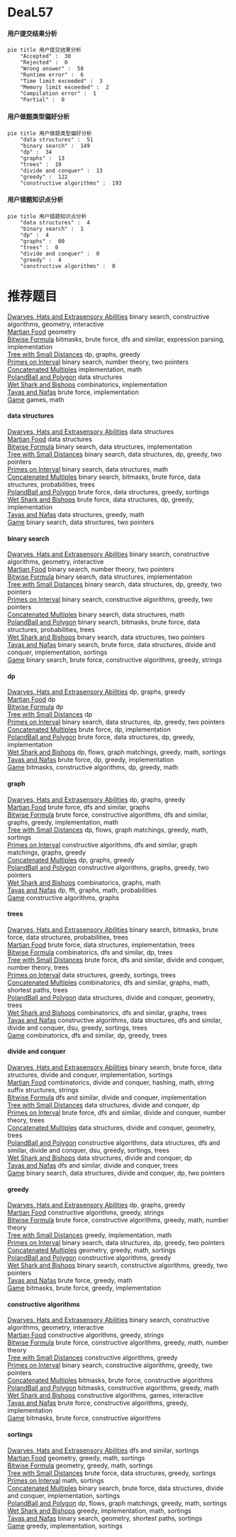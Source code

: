 # DeaL57
<!-- tabs:start -->
#### **用户提交结果分析**

```mermaid
pie title 用户提交结果分析
    "Accepted" :  30
    "Rejected" :  0
    "Wrong answer" :  58
    "Runtime error" :  6
    "Time limit exceeded" :  3
    "Memory limit exceeded" :  2
    "Compilation error" :  1
    "Partial" :  0
```
#### **用户做题类型偏好分析**

```mermaid
pie title 用户做题类型偏好分析
    "data structures" :  51
    "binary search" :  149
    "dp" :  34
    "graphs" :  13
    "trees" :  19
    "divide and conquer" :  13
    "greedy" :  122
    "constructive algorithms" :  193
```
#### **用户错题知识点分析**

```mermaid
pie title 用户错题知识点分析
    "data structures" :  4
    "binary search" :  1
    "dp" :  4
    "graphs" :  00
    "trees" :  0
    "divide and conquer" :  0
    "greedy" :  4
    "constructive algorithms" :  0
```
<!-- tabs:end -->
# 推荐题目
[Dwarves, Hats and Extrasensory Abilities](http://codeforces.com/problemset/problem/1063/C)		binary search,
                        constructive algorithms,
                        geometry,
                        interactive		  
[Martian Food](http://codeforces.com/problemset/problem/77/E)		geometry		  
[Bitwise Formula](https://codeforces.com/contest/779/problem/E)		bitmasks,
                        brute force,
                        dfs and similar,
                        expression parsing,
                        implementation		  
[Tree with Small Distances](http://codeforces.com/problemset/problem/1029/E)		dp,
                        graphs,
                        greedy		  
[Primes on Interval](http://codeforces.com/problemset/problem/237/C)		binary search,
                        number theory,
                        two pointers		  
[Concatenated Multiples](http://codeforces.com/problemset/problem/1029/D)		implementation,
                        math		  
[PolandBall and Polygon](http://codeforces.com/problemset/problem/755/D)		data structures		  
[Wet Shark and Bishops](http://codeforces.com/problemset/problem/621/B)		combinatorics,
                        implementation		  
[Tavas and Nafas](http://codeforces.com/problemset/problem/535/A)		brute force,
                        implementation		  
[Game](http://codeforces.com/problemset/problem/630/R)		games,
                        math		  
<!-- tabs:start -->
#### **data structures**
[Dwarves, Hats and Extrasensory Abilities](http://codeforces.com/problemset/problem/755/D)		data structures		  
[Martian Food](http://codeforces.com/problemset/problem/1044/F)		data structures		  
[Bitwise Formula](http://codeforces.com/problemset/problem/1237/D)		binary search,
                        data structures,
                        implementation		  
[Tree with Small Distances](http://codeforces.com/problemset/problem/1492/C)		binary search,
                        data structures,
                        dp,
                        greedy,
                        two pointers		  
[Primes on Interval](http://codeforces.com/problemset/problem/1490/G)		binary search,
                        data structures,
                        math		  
[Concatenated Multiples](http://codeforces.com/problemset/problem/1479/D)		binary search,
                        bitmasks,
                        brute force,
                        data structures,
                        probabilities,
                        trees		  
[PolandBall and Polygon](http://codeforces.com/problemset/problem/1497/A)		brute force,
                        data structures,
                        greedy,
                        sortings		  
[Wet Shark and Bishops](http://codeforces.com/problemset/problem/1491/C)		brute force,
                        data structures,
                        dp,
                        greedy,
                        implementation		  
[Tavas and Nafas](http://codeforces.com/problemset/problem/1492/B)		data structures,
                        greedy,
                        math		  
[Game](http://codeforces.com/problemset/problem/1436/E)		binary search,
                        data structures,
                        two pointers		  
#### **binary search**
[Dwarves, Hats and Extrasensory Abilities](http://codeforces.com/problemset/problem/1063/C)		binary search,
                        constructive algorithms,
                        geometry,
                        interactive		  
[Martian Food](http://codeforces.com/problemset/problem/237/C)		binary search,
                        number theory,
                        two pointers		  
[Bitwise Formula](http://codeforces.com/problemset/problem/1237/D)		binary search,
                        data structures,
                        implementation		  
[Tree with Small Distances](http://codeforces.com/problemset/problem/1492/C)		binary search,
                        data structures,
                        dp,
                        greedy,
                        two pointers		  
[Primes on Interval](http://codeforces.com/problemset/problem/1463/D)		binary search,
                        constructive algorithms,
                        greedy,
                        two pointers		  
[Concatenated Multiples](http://codeforces.com/problemset/problem/1490/G)		binary search,
                        data structures,
                        math		  
[PolandBall and Polygon](http://codeforces.com/problemset/problem/1479/D)		binary search,
                        bitmasks,
                        brute force,
                        data structures,
                        probabilities,
                        trees		  
[Wet Shark and Bishops](http://codeforces.com/problemset/problem/1436/E)		binary search,
                        data structures,
                        two pointers		  
[Tavas and Nafas](http://codeforces.com/problemset/problem/1461/D)		binary search,
                        brute force,
                        data structures,
                        divide and conquer,
                        implementation,
                        sortings		  
[Game](http://codeforces.com/problemset/problem/1493/C)		binary search,
                        brute force,
                        constructive algorithms,
                        greedy,
                        strings		  
#### **dp**
[Dwarves, Hats and Extrasensory Abilities](http://codeforces.com/problemset/problem/1029/E)		dp,
                        graphs,
                        greedy		  
[Martian Food](http://codeforces.com/problemset/problem/366/C)		dp		  
[Bitwise Formula](http://codeforces.com/problemset/problem/1310/E)		dp		  
[Tree with Small Distances](http://codeforces.com/problemset/problem/273/D)		dp		  
[Primes on Interval](http://codeforces.com/problemset/problem/1492/C)		binary search,
                        data structures,
                        dp,
                        greedy,
                        two pointers		  
[Concatenated Multiples](https://codeforces.com/contest/1457/problem/C)		brute force,
                        dp,
                        implementation		  
[PolandBall and Polygon](http://codeforces.com/problemset/problem/1491/C)		brute force,
                        data structures,
                        dp,
                        greedy,
                        implementation		  
[Wet Shark and Bishops](http://codeforces.com/problemset/problem/1437/C)		dp,
                        flows,
                        graph matchings,
                        greedy,
                        math,
                        sortings		  
[Tavas and Nafas](http://codeforces.com/problemset/problem/1499/B)		brute force,
                        dp,
                        greedy,
                        implementation		  
[Game](http://codeforces.com/problemset/problem/1491/D)		bitmasks,
                        constructive algorithms,
                        dp,
                        greedy,
                        math		  
#### **graph**
[Dwarves, Hats and Extrasensory Abilities](http://codeforces.com/problemset/problem/1029/E)		dp,
                        graphs,
                        greedy		  
[Martian Food](http://codeforces.com/problemset/problem/1020/B)		brute force,
                        dfs and similar,
                        graphs		  
[Bitwise Formula](http://codeforces.com/problemset/problem/1487/C)		brute force,
                        constructive algorithms,
                        dfs and similar,
                        graphs,
                        greedy,
                        implementation,
                        math		  
[Tree with Small Distances](http://codeforces.com/problemset/problem/1437/C)		dp,
                        flows,
                        graph matchings,
                        greedy,
                        math,
                        sortings		  
[Primes on Interval](http://codeforces.com/problemset/problem/1470/D)		constructive algorithms,
                        dfs and similar,
                        graph matchings,
                        graphs,
                        greedy		  
[Concatenated Multiples](http://codeforces.com/problemset/problem/1476/C)		dp,
                        graphs,
                        greedy		  
[PolandBall and Polygon](http://codeforces.com/problemset/problem/1304/D)		constructive algorithms,
                        graphs,
                        greedy,
                        two pointers		  
[Wet Shark and Bishops](http://codeforces.com/problemset/problem/1475/C)		combinatorics,
                        graphs,
                        math		  
[Tavas and Nafas](http://codeforces.com/problemset/problem/553/E)		dp,
                        fft,
                        graphs,
                        math,
                        probabilities		  
[Game](http://codeforces.com/problemset/problem/1495/C)		constructive algorithms,
                        graphs		  
#### **trees**
[Dwarves, Hats and Extrasensory Abilities](http://codeforces.com/problemset/problem/1479/D)		binary search,
                        bitmasks,
                        brute force,
                        data structures,
                        probabilities,
                        trees		  
[Martian Food](http://codeforces.com/problemset/problem/1511/C)		brute force,
                        data structures,
                        implementation,
                        trees		  
[Bitwise Formula](http://codeforces.com/problemset/problem/1499/F)		combinatorics,
                        dfs and similar,
                        dp,
                        trees		  
[Tree with Small Distances](http://codeforces.com/problemset/problem/1491/E)		brute force,
                        dfs and similar,
                        divide and conquer,
                        number theory,
                        trees		  
[Primes on Interval](http://codeforces.com/problemset/problem/1466/D)		data structures,
                        greedy,
                        sortings,
                        trees		  
[Concatenated Multiples](http://codeforces.com/problemset/problem/1495/D)		combinatorics,
                        dfs and similar,
                        graphs,
                        math,
                        shortest paths,
                        trees		  
[PolandBall and Polygon](http://codeforces.com/problemset/problem/1303/G)		data structures,
                        divide and conquer,
                        geometry,
                        trees		  
[Wet Shark and Bishops](http://codeforces.com/problemset/problem/1454/E)		combinatorics,
                        dfs and similar,
                        graphs,
                        trees		  
[Tavas and Nafas](http://codeforces.com/problemset/problem/1494/D)		constructive algorithms,
                        data structures,
                        dfs and similar,
                        divide and conquer,
                        dsu,
                        greedy,
                        sortings,
                        trees		  
[Game](http://codeforces.com/problemset/problem/1292/C)		combinatorics,
                        dfs and similar,
                        dp,
                        greedy,
                        trees		  
#### **divide and conquer**
[Dwarves, Hats and Extrasensory Abilities](http://codeforces.com/problemset/problem/1461/D)		binary search,
                        brute force,
                        data structures,
                        divide and conquer,
                        implementation,
                        sortings		  
[Martian Food](http://codeforces.com/problemset/problem/1466/G)		combinatorics,
                        divide and conquer,
                        hashing,
                        math,
                        string suffix structures,
                        strings		  
[Bitwise Formula](http://codeforces.com/problemset/problem/1490/D)		dfs and similar,
                        divide and conquer,
                        implementation		  
[Tree with Small Distances](https://codeforces.com/contest/1483/problem/C)		data structures,
                        divide and conquer,
                        dp		  
[Primes on Interval](http://codeforces.com/problemset/problem/1491/E)		brute force,
                        dfs and similar,
                        divide and conquer,
                        number theory,
                        trees		  
[Concatenated Multiples](http://codeforces.com/problemset/problem/1303/G)		data structures,
                        divide and conquer,
                        geometry,
                        trees		  
[PolandBall and Polygon](http://codeforces.com/problemset/problem/1494/D)		constructive algorithms,
                        data structures,
                        dfs and similar,
                        divide and conquer,
                        dsu,
                        greedy,
                        sortings,
                        trees		  
[Wet Shark and Bishops](http://codeforces.com/problemset/problem/1482/E)		data structures,
                        divide and conquer,
                        dp		  
[Tavas and Nafas](http://codeforces.com/problemset/problem/566/C)		dfs and similar,
                        divide and conquer,
                        trees		  
[Game](http://codeforces.com/problemset/problem/1428/F)		binary search,
                        data structures,
                        divide and conquer,
                        dp,
                        two pointers		  
#### **greedy**
[Dwarves, Hats and Extrasensory Abilities](http://codeforces.com/problemset/problem/1029/E)		dp,
                        graphs,
                        greedy		  
[Martian Food](http://codeforces.com/problemset/problem/584/C)		constructive algorithms,
                        greedy,
                        strings		  
[Bitwise Formula](http://codeforces.com/problemset/problem/1332/B)		brute force,
                        constructive algorithms,
                        greedy,
                        math,
                        number theory		  
[Tree with Small Distances](http://codeforces.com/problemset/problem/1311/A)		greedy,
                        implementation,
                        math		  
[Primes on Interval](http://codeforces.com/problemset/problem/1492/C)		binary search,
                        data structures,
                        dp,
                        greedy,
                        two pointers		  
[Concatenated Multiples](https://codeforces.com/contest/1496/problem/C)		geometry,
                        greedy,
                        math,
                        sortings		  
[PolandBall and Polygon](http://codeforces.com/problemset/problem/1493/A)		constructive algorithms,
                        greedy		  
[Wet Shark and Bishops](http://codeforces.com/problemset/problem/1463/D)		binary search,
                        constructive algorithms,
                        greedy,
                        two pointers		  
[Tavas and Nafas](http://codeforces.com/problemset/problem/1462/C)		brute force,
                        greedy,
                        math		  
[Game](http://codeforces.com/problemset/problem/1494/B)		bitmasks,
                        brute force,
                        greedy,
                        implementation		  
#### **constructive algorithms**
[Dwarves, Hats and Extrasensory Abilities](http://codeforces.com/problemset/problem/1063/C)		binary search,
                        constructive algorithms,
                        geometry,
                        interactive		  
[Martian Food](http://codeforces.com/problemset/problem/584/C)		constructive algorithms,
                        greedy,
                        strings		  
[Bitwise Formula](http://codeforces.com/problemset/problem/1332/B)		brute force,
                        constructive algorithms,
                        greedy,
                        math,
                        number theory		  
[Tree with Small Distances](http://codeforces.com/problemset/problem/1493/A)		constructive algorithms,
                        greedy		  
[Primes on Interval](http://codeforces.com/problemset/problem/1463/D)		binary search,
                        constructive algorithms,
                        greedy,
                        two pointers		  
[Concatenated Multiples](https://codeforces.com/contest/1456/problem/B)		bitmasks,
                        brute force,
                        constructive algorithms		  
[PolandBall and Polygon](http://codeforces.com/problemset/problem/1492/D)		bitmasks,
                        constructive algorithms,
                        greedy,
                        math		  
[Wet Shark and Bishops](https://codeforces.com/contest/1504/problem/D)		constructive algorithms,
                        games,
                        interactive		  
[Tavas and Nafas](https://codeforces.com/contest/1483/problem/A)		brute force,
                        constructive algorithms,
                        greedy,
                        implementation		  
[Game](https://codeforces.com/contest/1457/problem/D)		bitmasks,
                        brute force,
                        constructive algorithms		  
#### **sortings**
[Dwarves, Hats and Extrasensory Abilities](http://codeforces.com/problemset/problem/1311/B)		dfs and similar,
                        sortings		  
[Martian Food](https://codeforces.com/contest/1496/problem/C)		geometry,
                        greedy,
                        math,
                        sortings		  
[Bitwise Formula](http://codeforces.com/problemset/problem/1495/A)		geometry,
                        greedy,
                        math,
                        sortings		  
[Tree with Small Distances](http://codeforces.com/problemset/problem/1497/A)		brute force,
                        data structures,
                        greedy,
                        sortings		  
[Primes on Interval](http://codeforces.com/problemset/problem/1427/A)		math,
                        sortings		  
[Concatenated Multiples](http://codeforces.com/problemset/problem/1461/D)		binary search,
                        brute force,
                        data structures,
                        divide and conquer,
                        implementation,
                        sortings		  
[PolandBall and Polygon](http://codeforces.com/problemset/problem/1437/C)		dp,
                        flows,
                        graph matchings,
                        greedy,
                        math,
                        sortings		  
[Wet Shark and Bishops](http://codeforces.com/problemset/problem/1473/A)		greedy,
                        implementation,
                        math,
                        sortings		  
[Tavas and Nafas](http://codeforces.com/problemset/problem/1486/B)		binary search,
                        geometry,
                        shortest paths,
                        sortings		  
[Game](http://codeforces.com/problemset/problem/1480/B)		greedy,
                        implementation,
                        sortings		  
<!-- tabs:end -->
